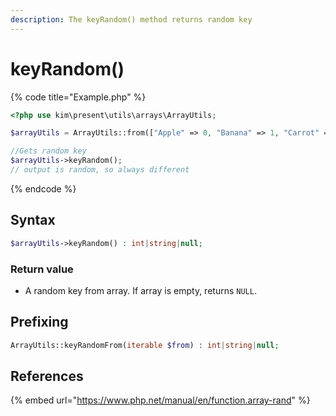 ```yaml
---
description: The keyRandom() method returns random key
---
```


# keyRandom\(\)

{% code title="Example.php" %}
```php
<?php use kim\present\utils\arrays\ArrayUtils;

$arrayUtils = ArrayUtils::from(["Apple" => 0, "Banana" => 1, "Carrot" => 2]);

//Gets random key
$arrayUtils->keyRandom();
// output is random, so always different
```
{% endcode %}

## Syntax

```php
$arrayUtils->keyRandom() : int|string|null;
```

### Return value

* A random key from array. If array is empty, returns `NULL`.

## Prefixing

```php
ArrayUtils::keyRandomFrom(iterable $from) : int|string|null;
```

## References

{% embed url="https://www.php.net/manual/en/function.array-rand" %}



